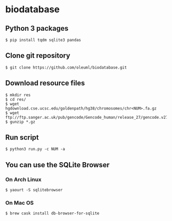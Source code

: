 # biodatabase
## Python 3 packages
    $ pip install tqdm sqlite3 pandas
## Clone git repository
    $ git clone https://github.com/oleuml/biodatabase.git
## Download resource files
    $ mkdir res
    $ cd res/
    $ wget hgdownload.cse.ucsc.edu/goldenpath/hg38/chromosomes/chr<NUM>.fa.gz
    $ wget ftp://ftp.sanger.ac.uk/pub/gencode/Gencode_human/release_27/gencode.v27.annotation.gtf.gz
    $ gunzip *.gz
## Run script
    $ python3 run.py -c NUM -a
## You can use the SQLite Browser
### On Arch Linux
    $ yaourt -S sqlitebrowser
### On Mac OS
    $ brew cask install db-browser-for-sqlite
    

